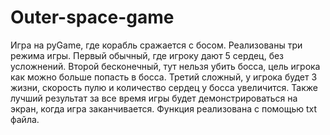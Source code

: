 # Outer-space-game

Игра на pyGame, где корабль сражается с босом. Реализованы три режима игры. Первый обычный, где игроку дают 5 сердец, без усложнений. Второй бесконечный, тут нельзя убить босса, цель игрока как можно больше попасть в босса. Третий сложный, у игрока будет 3 жизни, скорость пулю и количество сердец у босса увеличится. Также лучший результат за все время игры будет демонстрироваться на экран, когда игра заканчивается. Функция реализована с помощью txt файла.
